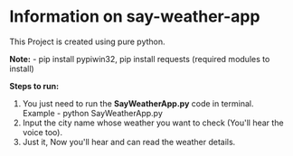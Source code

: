 # Information on say-weather-app

This Project is created using pure python.

<b>Note:</b> - pip install pypiwin32, pip install requests (required modules to install)

<b>Steps to run:</b>
1. You just need to run the <b>SayWeatherApp.py</b> code in terminal.<br>
    Example - python SayWeatherApp.py
2. Input the city name whose weather you want to check (You'll hear the voice too).
3. Just it, Now you'll hear and can read the weather details.